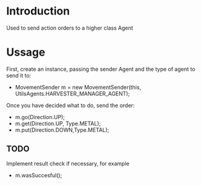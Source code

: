 # Introduction #

Used to send action orders to a higher class Agent


# Ussage #

First, create an instance, passing the sender Agent and the type of agent to send it to:

  * MovementSender m = new MovementSender(this, UtilsAgents.HARVESTER\_MANAGER\_AGENT);

Once you have decided what to do, send the order:

  * m.go(Direction.UP);
  * m.get(Direction.UP, Type.METAL);
  * m.put(Direction.DOWN,Type.METAL);

## TODO ##

Implement result check if necessary, for example

  * m.wasSuccesful();